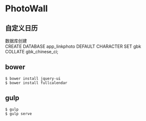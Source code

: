 # PhotoWall

## 自定义日历

数据库创建  
CREATE DATABASE app_linkphoto DEFAULT CHARACTER SET gbk COLLATE gbk_chinese_ci;

## bower

	$ bower install jquery-ui
	$ bower install fullcalendar

## gulp

	$ gulp
	$ gulp serve
